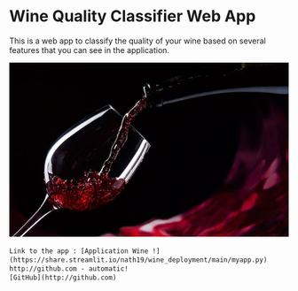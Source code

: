 # Wine Quality Classifier Web App

This is a web app to classify the quality of your wine based on several features that you can see in the application. 

![wine](https://github.com/Nath19/Wine_Deployment/blob/main/wine.png)





```
Link to the app : [Application Wine !](https://share.streamlit.io/nath19/wine_deployment/main/myapp.py)
http://github.com - automatic!
[GitHub](http://github.com)
```
